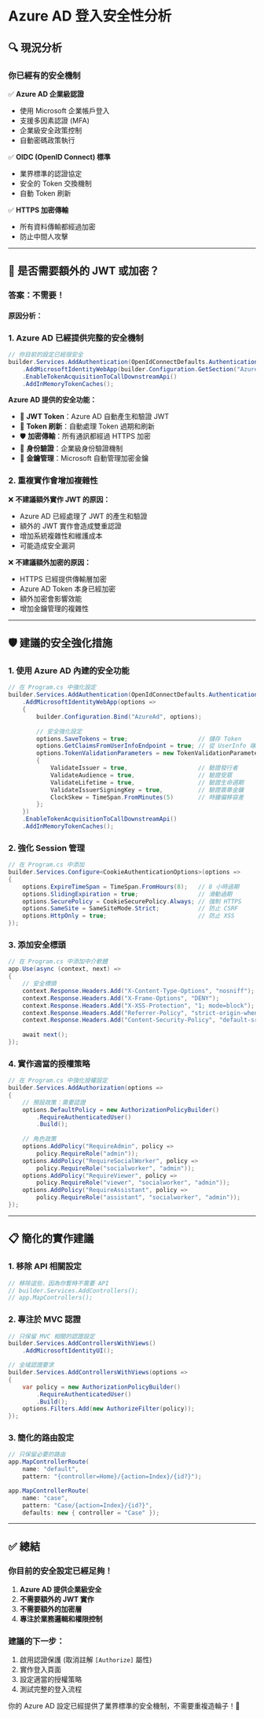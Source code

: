 # Azure AD 登入安全性分析

## 🔍 現況分析

### 你已經有的安全機制
✅ **Azure AD 企業級認證**
- 使用 Microsoft 企業帳戶登入
- 支援多因素認證 (MFA)
- 企業級安全政策控制
- 自動密碼政策執行

✅ **OIDC (OpenID Connect) 標準**
- 業界標準的認證協定
- 安全的 Token 交換機制
- 自動 Token 刷新

✅ **HTTPS 加密傳輸**
- 所有資料傳輸都經過加密
- 防止中間人攻擊

---

## 🤔 是否需要額外的 JWT 或加密？

### **答案：不需要！**

#### 原因分析：

### 1. **Azure AD 已經提供完整的安全機制**

```csharp
// 你目前的設定已經很安全
builder.Services.AddAuthentication(OpenIdConnectDefaults.AuthenticationScheme)
    .AddMicrosoftIdentityWebApp(builder.Configuration.GetSection("AzureAd"))
    .EnableTokenAcquisitionToCallDownstreamApi()
    .AddInMemoryTokenCaches();
```

**Azure AD 提供的安全功能：**
- 🔐 **JWT Token**：Azure AD 自動產生和驗證 JWT
- 🔄 **Token 刷新**：自動處理 Token 過期和刷新
- 🛡️ **加密傳輸**：所有通訊都經過 HTTPS 加密
- 👤 **身份驗證**：企業級身份驗證機制
- 🔑 **金鑰管理**：Microsoft 自動管理加密金鑰

### 2. **重複實作會增加複雜性**

❌ **不建議額外實作 JWT 的原因：**
- Azure AD 已經處理了 JWT 的產生和驗證
- 額外的 JWT 實作會造成雙重認證
- 增加系統複雜性和維護成本
- 可能造成安全漏洞

❌ **不建議額外加密的原因：**
- HTTPS 已經提供傳輸層加密
- Azure AD Token 本身已經加密
- 額外加密會影響效能
- 增加金鑰管理的複雜性

---

## 🛡️ 建議的安全強化措施

### 1. **使用 Azure AD 內建的安全功能**

```csharp
// 在 Program.cs 中強化設定
builder.Services.AddAuthentication(OpenIdConnectDefaults.AuthenticationScheme)
    .AddMicrosoftIdentityWebApp(options =>
    {
        builder.Configuration.Bind("AzureAd", options);
        
        // 安全強化設定
        options.SaveTokens = true;                    // 儲存 Token
        options.GetClaimsFromUserInfoEndpoint = true; // 從 UserInfo 端點取得 Claims
        options.TokenValidationParameters = new TokenValidationParameters
        {
            ValidateIssuer = true,                    // 驗證發行者
            ValidateAudience = true,                  // 驗證受眾
            ValidateLifetime = true,                  // 驗證生命週期
            ValidateIssuerSigningKey = true,          // 驗證簽章金鑰
            ClockSkew = TimeSpan.FromMinutes(5)       // 時鐘偏移容差
        };
    })
    .EnableTokenAcquisitionToCallDownstreamApi()
    .AddInMemoryTokenCaches();
```

### 2. **強化 Session 管理**

```csharp
// 在 Program.cs 中添加
builder.Services.Configure<CookieAuthenticationOptions>(options =>
{
    options.ExpireTimeSpan = TimeSpan.FromHours(8);   // 8 小時過期
    options.SlidingExpiration = true;                 // 滑動過期
    options.SecurePolicy = CookieSecurePolicy.Always; // 強制 HTTPS
    options.SameSite = SameSiteMode.Strict;           // 防止 CSRF
    options.HttpOnly = true;                          // 防止 XSS
});
```

### 3. **添加安全標頭**

```csharp
// 在 Program.cs 中添加中介軟體
app.Use(async (context, next) =>
{
    // 安全標頭
    context.Response.Headers.Add("X-Content-Type-Options", "nosniff");
    context.Response.Headers.Add("X-Frame-Options", "DENY");
    context.Response.Headers.Add("X-XSS-Protection", "1; mode=block");
    context.Response.Headers.Add("Referrer-Policy", "strict-origin-when-cross-origin");
    context.Response.Headers.Add("Content-Security-Policy", "default-src 'self'");
    
    await next();
});
```

### 4. **實作適當的授權策略**

```csharp
// 在 Program.cs 中強化授權設定
builder.Services.AddAuthorization(options =>
{
    // 預設政策：需要認證
    options.DefaultPolicy = new AuthorizationPolicyBuilder()
        .RequireAuthenticatedUser()
        .Build();
    
    // 角色政策
    options.AddPolicy("RequireAdmin", policy => 
        policy.RequireRole("admin"));
    options.AddPolicy("RequireSocialWorker", policy => 
        policy.RequireRole("socialworker", "admin"));
    options.AddPolicy("RequireViewer", policy => 
        policy.RequireRole("viewer", "socialworker", "admin"));
    options.AddPolicy("RequireAssistant", policy => 
        policy.RequireRole("assistant", "socialworker", "admin"));
});
```

---

## 📋 簡化的實作建議

### 1. **移除 API 相關設定**
```csharp
// 移除這些，因為你暫時不需要 API
// builder.Services.AddControllers();
// app.MapControllers();
```

### 2. **專注於 MVC 認證**
```csharp
// 只保留 MVC 相關的認證設定
builder.Services.AddControllersWithViews()
    .AddMicrosoftIdentityUI();

// 全域認證要求
builder.Services.AddControllersWithViews(options =>
{
    var policy = new AuthorizationPolicyBuilder()
        .RequireAuthenticatedUser()
        .Build();
    options.Filters.Add(new AuthorizeFilter(policy));
});
```

### 3. **簡化的路由設定**
```csharp
// 只保留必要的路由
app.MapControllerRoute(
    name: "default",
    pattern: "{controller=Home}/{action=Index}/{id?}");

app.MapControllerRoute(
    name: "case",
    pattern: "Case/{action=Index}/{id?}",
    defaults: new { controller = "Case" });
```

---

## ✅ 總結

### **你目前的安全設定已經足夠！**

1. **Azure AD 提供企業級安全**
2. **不需要額外的 JWT 實作**
3. **不需要額外的加密層**
4. **專注於業務邏輯和權限控制**

### **建議的下一步：**
1. 啟用認證保護 (取消註解 `[Authorize]` 屬性)
2. 實作登入頁面
3. 設定適當的授權策略
4. 測試完整的登入流程

你的 Azure AD 設定已經提供了業界標準的安全機制，不需要重複造輪子！🎯
